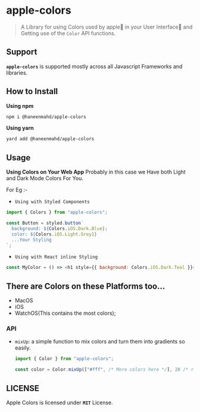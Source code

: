 # apple-colors
> A Library for using Colors used by apple🍎 in your User Interface🌌 and Getting use of the `Color` API functions.

## Support
**`apple-colors`** is supported mostly across all Javascript Frameworks and libraries.

## How to Install
**Using npm**
```sh
npm i @haneenmahd/apple-colors
```
**Using yarn**
```sh
yard add @haneenmahd/apple-colors
```

## Usage
**Using Colors on Your Web App**
Probably in this case we Have both Light and Dark Mode Colors For You.

For Eg :- 
- `Using with Styled Components`

```js
import { Colors } from "apple-colors";

const Button = styled.button`
  background: ${Colors.iOS.Dark.Blue};
  color: ${Colors.iOS.Light.Grey1}
  ...Your Styling
`;
```

- `Using with React inline Styling`
```js
const MyColor = () => <h1 style={{ background: Colors.iOS.Dark.Teal }}>Using Apple Colors</h1>;
```

## There are Colors on these Platforms too...
- MacOS
- iOS
- WatchOS(This contains the most colors);

### API
- `mixUp`: a simple function to mix colors and turn them into gradients so easily.
  ```js
  import { Color } from "apple-colors";

  const color = Color.mixUp(["#fff", /* More colors here */], 20 /* rotation degree */)
  ```

## LICENSE
Apple Colors is licensed under **`MIT`** License.